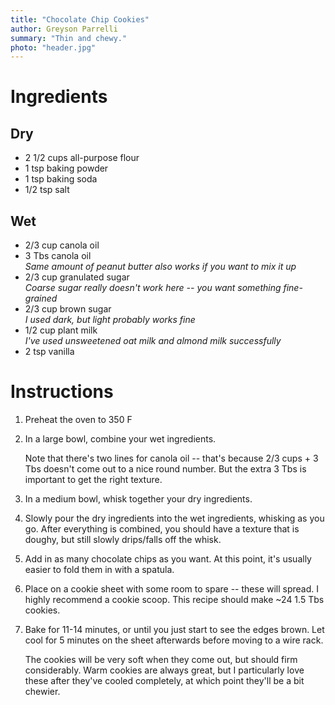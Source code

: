 ```yaml
---
title: "Chocolate Chip Cookies"
author: Greyson Parrelli
summary: "Thin and chewy."
photo: "header.jpg"
---
```


# Ingredients

## Dry
- 2 1/2 cups all-purpose flour
- 1 tsp baking powder
- 1 tsp baking soda
- 1/2 tsp salt


## Wet
- 2/3 cup canola oil  
- 3 Tbs canola oil  
  _Same amount of peanut butter also works if you want to mix it up_
- 2/3 cup granulated sugar  
  _Coarse sugar really doesn't work here -- you want something fine-grained_
- 2/3 cup brown sugar  
  _I used dark, but light probably works fine_
- 1/2 cup plant milk  
  _I've used unsweetened oat milk and almond milk successfully_
- 2 tsp vanilla

# Instructions

1. Preheat the oven to 350 F
1. In a large bowl, combine your wet ingredients.

    Note that there's two lines for canola oil -- that's because 2/3 cups + 3 Tbs doesn't come out to a nice round number. But the extra 3 Tbs is important to get the right texture.
1. In a medium bowl, whisk together your dry ingredients.
1. Slowly pour the dry ingredients into the wet ingredients, whisking as you go. After everything is combined, you should have a texture that is doughy, but still slowly drips/falls off the whisk.
1. Add in as many chocolate chips as you want. At this point, it's usually easier to fold them in with a spatula.
1. Place on a cookie sheet with some room to spare -- these will spread. I highly recommend a cookie scoop. This recipe should make ~24 1.5 Tbs cookies.
1. Bake for 11-14 minutes, or until you just start to see the edges brown. Let cool for 5 minutes on the sheet afterwards before moving to a wire rack.

    The cookies will be very soft when they come out, but should firm considerably. Warm cookies are always great, but I particularly love these after they've cooled completely, at which point they'll be a bit chewier.

